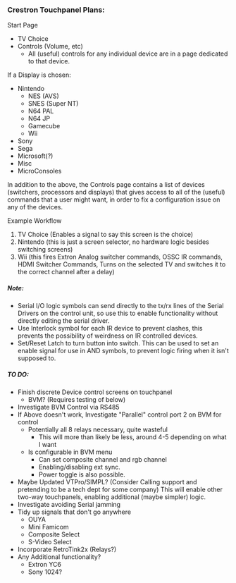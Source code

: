 ### Crestron Touchpanel Plans:


Start Page

* TV Choice
* Controls (Volume, etc)
	- All (useful) controls for any individual device are in a page dedicated to that device.

If a Display is chosen:

* Nintendo
	* NES (AVS)
	* SNES (Super NT)
	* N64 PAL
	* N64 JP
	* Gamecube
	* Wii
* Sony
* Sega
* Microsoft(?)
* Misc
* MicroConsoles

In addition to the above, the Controls page contains a list of devices (switchers, processors and displays) that gives access to all of the (useful) commands that a user might want, in order to fix a configuration issue on any of the devices.

Example Workflow

1. TV Choice	(Enables a signal to say this screen is the choice)
2. Nintendo 	(this is just a screen selector, no hardware logic besides switching screens)
3. Wii 			(this fires Extron Analog switcher commands, OSSC IR commands, HDMI Switcher Commands, Turns on the selected TV and switches it to the correct channel after a delay)


##### Note:

* Serial I/O logic symbols can send directly to the tx/rx lines of the Serial Drivers on the control unit, so use this to enable functionality without directly editing the serial driver.
* Use Interlock symbol for each IR device to prevent clashes, this prevents the possibility of weirdness on IR controlled devices.
* Set/Reset Latch to turn button into switch. This can be used to set an enable signal for use in AND symbols, to prevent logic firing when it isn't supposed to.

##### TO DO:



* Finish discrete Device control screens on touchpanel
   * BVM? (Requires testing of below)
* Investigate BVM Control via RS485
* If Above doesn't work, Investigate "Parallel" control port 2 on BVM for control
	* Potentially all 8 relays necessary, quite wasteful
		* This will more than likely be less, around 4-5 depending on what I want
	* Is configurable in BVM menu
		* Can set composite channel and rgb channel
		* Enabling/disabling ext sync. 
		* Power toggle is also possible.
* Maybe Updated VTPro/SIMPL? (Consider Calling support and pretending to be a tech dept for some company) This will enable other two-way touchpanels, enabling additional (maybe simpler) logic.
* Investigate avoiding Serial jamming
* Tidy up signals that don't go anywhere
	* OUYA
	* Mini Famicom
	* Composite Select
	* S-Video Select
* Incorporate RetroTink2x (Relays?)
* Any Additional functionality?
	* Extron YC6
	* Sony 1024?
